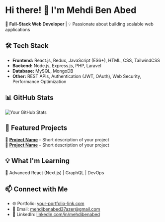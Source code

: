 # Hi there! 👋 I'm Mehdi Ben Abed  

🚀 **Full-Stack Web Developer** | 💡 Passionate about building scalable web applications  

## 🛠 Tech Stack  
- **Frontend:** React.js, Redux, JavaScript (ES6+), HTML, CSS, TailwindCSS  
- **Backend:** Node.js, Express.js, PHP, Laravel  
- **Database:** MySQL, MongoDB  
- **Other:** REST APIs, Authentication (JWT, OAuth), Web Security, Performance Optimization  

## 📊 GitHub Stats  
![Your GitHub Stats](https://github-readme-stats.vercel.app/api?babendev&show_icons=true&theme=radical)  

## 📌 Featured Projects  
🔹 **[Project Name](https://github.com/babendev/project-repo)** – Short description of your project  
🔹 **[Project Name](https://github.com/babendev/project-repo)** – Short description of your project  

## 💡 What I'm Learning  
📌 Advanced React (Next.js) | GraphQL | DevOps  

## 📫 Connect with Me  
- 🌐 Portfolio: [your-portfolio-link.com](https://your-portfolio-link.com)  
- 📧 Email: [mehdibenabed37azer@gmail.com](mailto:mehdibenabed37azer@gmail.com)  
- 💼 LinkedIn: [linkedin.com/in/mehdibenabed](https://www.linkedin.com/in/mehdibenabed/)  
